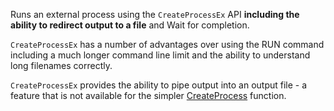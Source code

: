 ﻿Runs an external process using the `CreateProcessEx` API **including the ability to redirect output to a file** and Wait for completion.

`CreateProcessEx` has a number of advantages over using the RUN command including a much longer command line limit and the ability to understand long filenames correctly.

`CreateProcessEx` provides the ability to pipe output into an output file - a feature that is not available for the simpler [CreateProcess](VFPS://Topic/_1BF02HPQN) function.